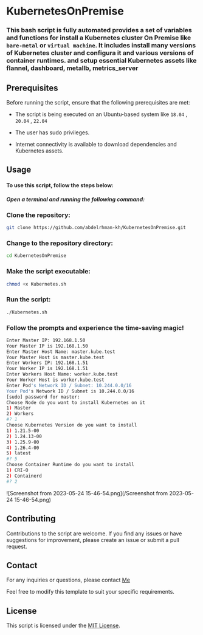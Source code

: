 # KubernetesOnPremise

### This bash script is fully automated provides a set of variables and functions for install a Kubernetes cluster On Premise like `bare-metal` or `virtual machine`. It includes install many versions of Kubernetes cluster and configura it and various versions of container runtimes. and setup essential Kubernetes assets like flannel, dashboard, metallb, metrics_server 


## Prerequisites
Before running the script, ensure that the following prerequisites are met:

- The script is being executed on an Ubuntu-based system like `18.04` , `20.04` , `22.04`

- The user has sudo privileges.

- Internet connectivity is available to download dependencies and Kubernetes assets.

## Usage

#### To use this script, follow the steps below:

##### Open a terminal and running the following command:


### Clone the repository:

```bash
git clone https://github.com/abdelrhman-kh/KubernetesOnPremise.git
```

### Change to the repository directory:

```bash
cd KubernetesOnPremise
```
### Make the script executable:
```bash
chmod +x Kubernetes.sh
```
### Run the script:
```bash
./Kubernetes.sh
```
### Follow the prompts and experience the time-saving magic!
```bash
Enter Master IP: 192.168.1.50
Your Master IP is 192.168.1.50 
Enter Master Host Name: master.kube.test
Your Master Host is master.kube.test 
Enter Workers IP: 192.168.1.51
Your Worker IP is 192.168.1.51 
Enter Workers Host Name: worker.kube.test
Your Worker Host is worker.kube.test 
Enter Pod's Network ID / Subnet: 10.244.0.0/16
Your Pod's Network ID / Subnet is 10.244.0.0/16 
[sudo] password for master: 
Choose Node do you want to install Kubernetes on it 
1) Master
2) Workers
#? 1
Choose Kubernetes Version do you want to install 
1) 1.21.5-00
2) 1.24.13-00
3) 1.25.9-00
4) 1.26.4-00
5) latest
#? 5
Choose Container Runtime do you want to install 
1) CRI-O
2) Containerd
#? 2

```
![Screenshot from 2023-05-24 15-46-54.png](/Screenshot from 2023-05-24 15-46-54.png)

## Contributing
Contributions to the script are welcome. If you find any issues or have suggestions for improvement, please create an issue or submit a pull request.

## Contact
For any inquiries or questions, please contact [Me](https://abdelrhman.khamis.work/)

Feel free to modify this template to suit your specific requirements.


## License

This script is licensed under the [MIT License](LICENSE).
